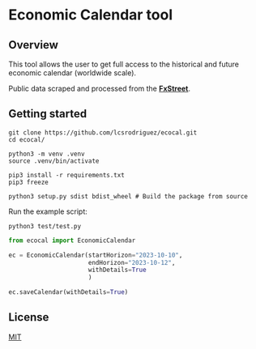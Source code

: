 # Economic Calendar tool


## Overview

This tool allows the user to get full access to the historical and future economic calendar (worldwide scale).

Public data scraped and processed from the **[FxStreet](https://www.fxstreet.com/economic-calendar)**.


## Getting started

```shell
git clone https://github.com/lcsrodriguez/ecocal.git
cd ecocal/

python3 -m venv .venv
source .venv/bin/activate

pip3 install -r requirements.txt
pip3 freeze

python3 setup.py sdist bdist_wheel # Build the package from source
```

Run the example script:
```
python3 test/test.py
```

```python
from ecocal import EconomicCalendar

ec = EconomicCalendar(startHorizon="2023-10-10", 
                      endHorizon="2023-10-12", 
                      withDetails=True
                      )

ec.saveCalendar(withDetails=True)
```

## License

[MIT](LICENSE)